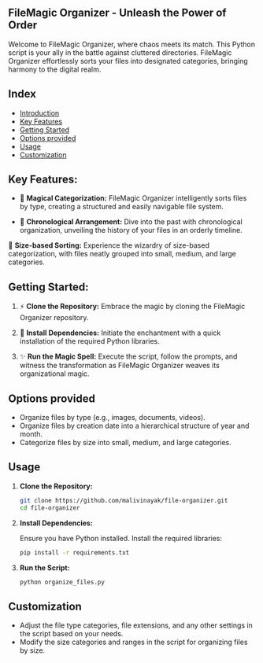 ## FileMagic Organizer - Unleash the Power of Order

Welcome to FileMagic Organizer, where chaos meets its match. This Python script is your ally in the battle against cluttered directories. FileMagic Organizer effortlessly sorts your files into designated categories, bringing harmony to the digital realm.

## Index
- [Introduction](#)
- [Key Features](#key-features)
- [Getting Started](#getting-started)
- [Options provided](#options-provided)
- [Usage](#usage)
- [Customization](#customization)

## Key Features:

- 🔮 **Magical Categorization:** FileMagic Organizer intelligently sorts files by type, creating a structured and easily navigable file system.

- 📅 **Chronological Arrangement:** Dive into the past with chronological organization, unveiling the history of your files in an orderly timeline.

📏 **Size-based Sorting:** Experience the wizardry of size-based categorization, with files neatly grouped into small, medium, and large categories.

## **Getting Started:**

1. ⚡ **Clone the Repository:** Embrace the magic by cloning the FileMagic Organizer repository.

2. 🚀 **Install Dependencies:** Initiate the enchantment with a quick installation of the required Python libraries.

3. ✨ **Run the Magic Spell:** Execute the script, follow the prompts, and witness the transformation as FileMagic Organizer weaves its organizational magic.

## Options provided

- Organize files by type (e.g., images, documents, videos).
- Organize files by creation date into a hierarchical structure of year and month.
- Categorize files by size into small, medium, and large categories.

## Usage

1. **Clone the Repository:**

   ```bash
   git clone https://github.com/malivinayak/file-organizer.git
   cd file-organizer
   ```

2. **Install Dependencies:**

   Ensure you have Python installed. Install the required libraries:

   ```bash
   pip install -r requirements.txt
   ```

3. **Run the Script:**

   ```bash
   python organize_files.py
   ```

## Customization

- Adjust the file type categories, file extensions, and any other settings in the script based on your needs.
- Modify the size categories and ranges in the script for organizing files by size.
